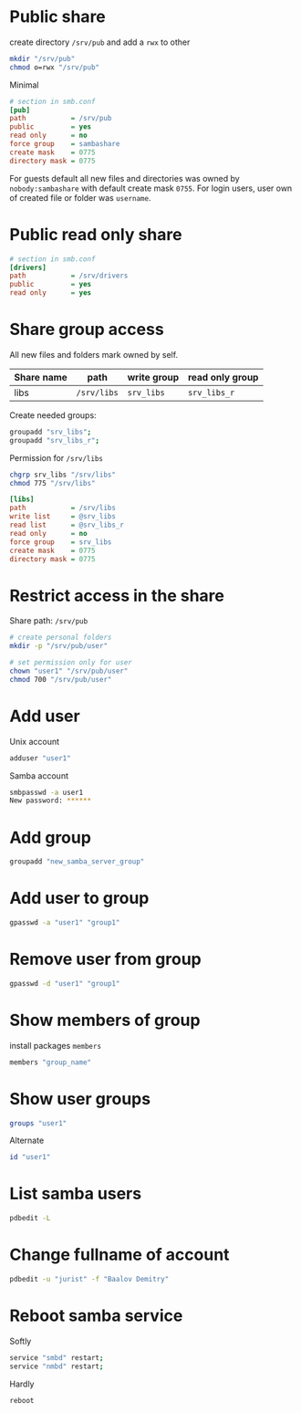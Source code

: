 # Public share

create directory `/srv/pub` and add a `rwx` to other
```bash
mkdir "/srv/pub"
chmod o=rwx "/srv/pub"
```

Minimal

```ini
# section in smb.conf
[pub]
path           = /srv/pub
public         = yes
read only      = no
force group    = sambashare
create mask    = 0775
directory mask = 0775
```

For guests default all new files and directories was owned by `nobody:sambashare` with default create mask `0755`.
For login users, user own of created file or folder was `username`.

# Public read only share
```ini
# section in smb.conf
[drivers]
path           = /srv/drivers
public         = yes
read only      = yes
```

# Share group access

All new files and folders mark owned by self.

Share name | path       | write group | read only group
-----------|------------|------------ |-----------------
libs       | `/srv/libs`  |`srv_libs`   | `srv_libs_r`

Create needed groups:
```bash
groupadd "srv_libs";
groupadd "srv_libs_r";
```

Permission for `/srv/libs`
```bash
chgrp srv_libs "/srv/libs"
chmod 775 "/srv/libs"
```

```ini
[libs]
path           = /srv/libs
write list     = @srv_libs
read list      = @srv_libs_r
read only      = no
force group    = srv_libs
create mask    = 0775
directory mask = 0775
```

# Restrict access in the share
Share path: `/srv/pub`
```bash
# create personal folders
mkdir -p "/srv/pub/user"

# set permission only for user
chown "user1" "/srv/pub/user"
chmod 700 "/srv/pub/user"
```

# Add user
Unix account
```bash
adduser "user1"
```
Samba account
```bash
smbpasswd -a user1
New password: ******
```

# Add group
```bash
groupadd "new_samba_server_group"
```

# Add user to group
```bash
gpasswd -a "user1" "group1"
```

# Remove user from group
```bash
gpasswd -d "user1" "group1"
```

# Show members of group
install packages `members`
```bash
members "group_name"
```

# Show user groups
```bash
groups "user1"
```
Alternate
```bash
id "user1"
```

# List samba users
```bash
pdbedit -L
```
# Change fullname of account
```bash
pdbedit -u "jurist" -f "Baalov Demitry"
```

# Reboot samba service
Softly
```bash
service "smbd" restart;
service "nmbd" restart;
```
Hardly
```bash
reboot
```

